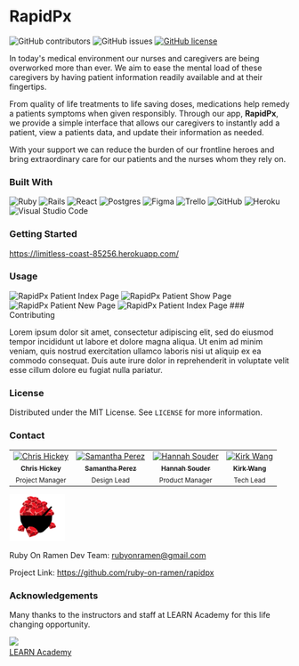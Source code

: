 # RapidPx

![GitHub contributors](https://img.shields.io/github/contributors/ruby-on-ramen/rapidpx?style=for-the-badge&logo=ruby) ![GitHub issues](https://img.shields.io/github/issues/ruby-on-ramen/rapidpx?style=for-the-badge&logo=github) [![GitHub license](https://img.shields.io/github/license/ruby-on-ramen/rapidpx?style=for-the-badge)](https://github.com/ruby-on-ramen/rapidpx)

In today's medical environment our nurses and caregivers are being overworked more than ever. We aim to ease the mental load of these caregivers by having patient information readily available and at their fingertips.

From quality of life treatments to life saving doses, medications help remedy a patients symptoms when given responsibly. Through our app, **RapidPx**, we provide a simple interface that allows our caregivers to instantly add a patient, view a patients data, and update their information as needed.

With your support we can reduce the burden of our frontline heroes and bring extraordinary care for our patients and the nurses whom they rely on.

### Built With

![Ruby](https://img.shields.io/badge/ruby-%23CC342D.svg?style=for-the-badge&logo=ruby&logoColor=white) ![Rails](https://img.shields.io/badge/rails-%23CC0000.svg?style=for-the-badge&logo=ruby-on-rails&logoColor=white) ![React](https://img.shields.io/badge/react-%2320232a.svg?style=for-the-badge&logo=react&logoColor=%2361DAFB) ![Postgres](https://img.shields.io/badge/postgres-%23316192.svg?style=for-the-badge&logo=postgresql&logoColor=white)
![Figma](https://img.shields.io/badge/figma-%23F24E1E.svg?style=for-the-badge&logo=figma&logoColor=white) ![Trello](https://img.shields.io/badge/Trello-%23026AA7.svg?style=for-the-badge&logo=Trello&logoColor=white) ![GitHub](https://img.shields.io/badge/github-%23121011.svg?style=for-the-badge&logo=github&logoColor=white) ![Heroku](https://img.shields.io/badge/heroku-%23430098.svg?style=for-the-badge&logo=heroku&logoColor=white)
![Visual Studio Code](https://img.shields.io/badge/Visual%20Studio%20Code-0078d7.svg?style=for-the-badge&logo=visual-studio-code&logoColor=white)

### Getting Started

https://limitless-coast-85256.herokuapp.com/

### Usage

<img src="https://i.imgur.com/DZV4K6D.png" height="300px;" alt="RapidPx Patient Index Page" />
<img src="https://i.imgur.com/sCWYfJJ.png" height="300px;" alt="RapidPx Patient Show Page" />
<img src="https://i.imgur.com/L2IydBu.png" height="300px;" alt="RapidPx Patient New Page" />
<img src="https://i.imgur.com/6SdmqmU.png" height="300px;" alt="RapidPx Patient Index Page" />
### Contributing

Lorem ipsum dolor sit amet, consectetur adipiscing elit, sed do eiusmod tempor incididunt ut labore et dolore magna aliqua. Ut enim ad minim veniam, quis nostrud exercitation ullamco laboris nisi ut aliquip ex ea commodo consequat. Duis aute irure dolor in reprehenderit in voluptate velit esse cillum dolore eu fugiat nulla pariatur.

### License

Distributed under the MIT License. See `LICENSE` for more information.

### Contact

<table>
  <tr>
    <td align="center"><a href="https://www.linkedin.com/in/christopher-hickey-6228b3a/" target="_blank"><img src="https://media-exp1.licdn.com/dms/image/C5603AQEy3yWNxXNghQ/profile-displayphoto-shrink_800_800/0/1549829313463?e=1650499200&v=beta&t=3EipenpypU2WIy3hU1oX1Wz532_HmsdGeexOlYU8pkI" width="100px;" alt="Chris Hickey" /><br /><b><sub>Chris Hickey</sub></b></a><br /><sub>Project Manager</sub>
    <td align="center"><a href="https://www.linkedin.com/in/samantha-perez-71b89922b/" target="_blank"><img src="https://media-exp1.licdn.com/dms/image/C4E03AQF06aVwyXqnkQ/profile-displayphoto-shrink_800_800/0/1643310587630?e=1650499200&v=beta&t=dwf3-KIM4VrLUOXDY0mOYW9-mokl-inOaMxkXAJ5GxM" width="100px;" alt="Samantha Perez" /><br /><b><sub>Samantha Perez</sub></b></a><br /><sub>Design Lead</sub>
    <td align="center"><a href="https://www.linkedin.com/in/hannahsouder/" target="_blank"><img src="https://media-exp1.licdn.com/dms/image/C5603AQGMQVb1ddvO5A/profile-displayphoto-shrink_800_800/0/1646100572712?e=1651708800&v=beta&t=P_h3HrK42508LcTPg6nIdJoSf8hCTVPo3a4uI_EobLg" width="100px;" alt="Hannah Souder" /><br /><b><sub>Hannah Souder</sub></b></a><br /><sub>Product Manager</sub>
    <td align="center"><a href="https://www.linkedin.com/in/kirkkwang/" target="_blank"><img src="https://media-exp1.licdn.com/dms/image/C5603AQH_Z8-w7VGlHw/profile-displayphoto-shrink_400_400/0/1630872534943?e=1650499200&v=beta&t=CAY41VjgJHVlHM8s2Do9ohQUlkycEkUwRq4kso4_7hc" width="100px;" alt="Kirk Wang" /><br /><b><sub>Kirk Wang</sub></b></a><br /><sub>Tech Lead</sub>
</table>

<img src="./app/assets/images/logo.svg" alt="Ruby On Ramen Logo" width="100px">

Ruby On Ramen Dev Team: rubyonramen@gmail.com

Project Link: https://github.com/ruby-on-ramen/rapidpx

### Acknowledgements

Many thanks to the instructors and staff at LEARN Academy for this life changing opportunity.

<a href="https://www.learnacademy.org/"><img src="https://avatars.githubusercontent.com/u/95195643?s=200&v=4" width="75"><br>LEARN Academy</a>

